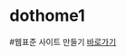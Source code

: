 # dothome1

#웹표준 사이트 만들기
<a href="https://minjooo97.github.io/dothome1/webstandard/index.html">바로가기</a>
